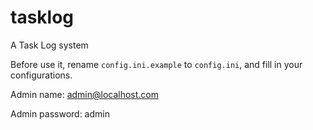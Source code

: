tasklog
=======

A Task Log system

Before use it, rename `config.ini.example` to `config.ini`, and fill in your 
configurations.

Admin name: admin@localhost.com

Admin password: admin
